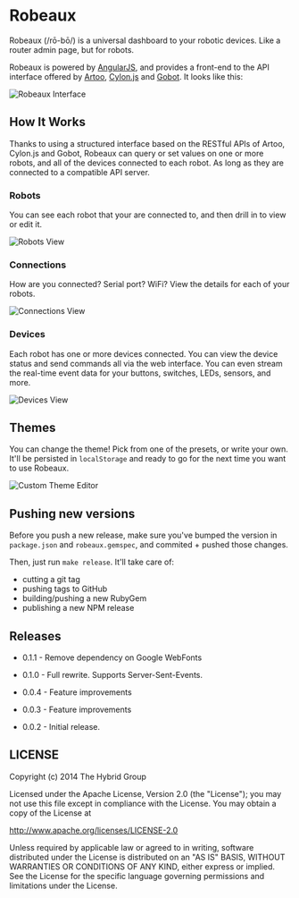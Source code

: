 # Robeaux

Robeaux (/rō-bō/) is a universal dashboard to your robotic devices. Like a router admin
page, but for robots.

Robeaux is powered by [AngularJS](http://angularjs.org/), and provides
a front-end to the API interface offered by [Artoo](http://artoo.io),
[Cylon.js](http://cylonjs.com) and [Gobot](http://gobot.io). It looks like this:

![Robeaux Interface](http://i.imgur.com/T50PhUe.png)

## How It Works

Thanks to using a structured interface based on the RESTful APIs of Artoo,
Cylon.js and Gobot, Robeaux can query or set values on one or more robots, and
all of the devices connected to each robot. As long as they are connected to
a compatible API server.

### Robots

You can see each robot that your are connected to, and then drill in to view or
edit it.

![Robots View](http://i.imgur.com/T50PhUe.png)

### Connections

How are you connected? Serial port? WiFi? View the details for each of your
robots.

![Connections View](http://i.imgur.com/OKwG3P7.png)

### Devices

Each robot has one or more devices connected. You can view the device status and
send commands all via the web interface. You can even stream the real-time
event data for your buttons, switches, LEDs, sensors, and more.

![Devices View](http://i.imgur.com/tTkyx3q.png)

## Themes

You can change the theme! Pick from one of the presets, or write your own. It'll
be persisted in `localStorage` and ready to go for the next time you want to use
Robeaux.

![Custom Theme Editor](http://i.imgur.com/5yefYn9.png)

## Pushing new versions

Before you push a new release, make sure you've bumped the version in
`package.json` and `robeaux.gemspec`, and commited + pushed those changes.

Then, just run `make release`. It'll take care of:

- cutting a git tag
- pushing tags to GitHub
- building/pushing a new RubyGem
- publishing a new NPM release

## Releases

- 0.1.1 - Remove dependency on Google WebFonts

- 0.1.0 - Full rewrite. Supports Server-Sent-Events.

- 0.0.4 - Feature improvements

- 0.0.3 - Feature improvements

- 0.0.2 - Initial release.

## LICENSE

Copyright (c) 2014 The Hybrid Group

Licensed under the Apache License, Version 2.0 (the "License"); you may not use
this file except in compliance with the License. You may obtain a copy of the
License at

   http://www.apache.org/licenses/LICENSE-2.0

Unless required by applicable law or agreed to in writing, software distributed
under the License is distributed on an "AS IS" BASIS, WITHOUT WARRANTIES OR
CONDITIONS OF ANY KIND, either express or implied. See the License for the
specific language governing permissions and limitations under the License.
